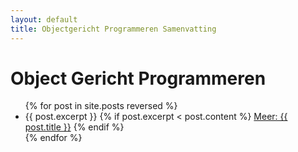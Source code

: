 ```yaml
---
layout: default
title: Objectgericht Programmeren Samenvatting
---
```


# Object Gericht Programmeren

<ul>
    {% for post in site.posts reversed %}
    <li>
        {{ post.excerpt }}
        {% if post.excerpt < post.content %}
        <a href="{{ site.github.url }}{{ post.url }}">Meer: {{ post.title }}</a>
        {% endif %}
    </li>
    {% endfor %}
</ul>
